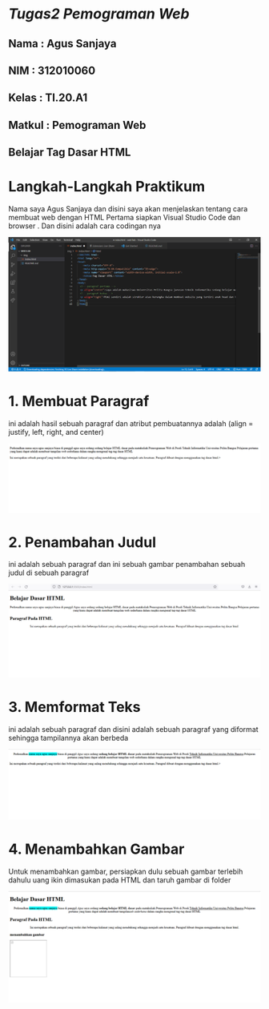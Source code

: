 # *Tugas2 Pemograman Web*
## Nama : Agus Sanjaya
## NIM : 312010060
## Kelas : TI.20.A1
## Matkul : Pemograman Web 
## Belajar Tag Dasar HTML

# Langkah-Langkah Praktikum

Nama saya Agus Sanjaya dan disini saya akan menjelaskan tentang cara membuat web dengan HTML
Pertama siapkan Visual Studio Code dan browser . Dan disini adalah cara codingan nya

![Lab1web](ss/codingan%20paragraf.PNG)

# 1. Membuat Paragraf
ini adalah hasil sebuah paragraf dan atribut pembuatannya adalah (align = justify, left, right, and center)

![Lab1web](ss/membuat%20paragraf.PNG)

# 2. Penambahan Judul
ini adalah sebuah paragraf dan ini sebuah gambar penambahan sebuah judul di sebuah paragraf

![Lab1web](ss/penambahan%20judul.PNG)

# 3. Memformat Teks
ini adalah sebuah paragraf dan disini adalah sebuah paragraf yang diformat sehingga tampilannya akan berbeda

![Lab1web](ss/memformat%20teks.PNG)

# 4. Menambahkan Gambar 
Untuk menambahkan gambar, persiapkan dulu sebuah gambar terlebih dahulu uang ikin dimasukan pada HTML dan taruh gambar di folder

![Lab1web](ss/menambahkan%20gambar.PNG)